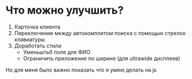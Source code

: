 # Что можно улучшить?

1. Карточка клиента
2. Переключение мкжду автокомплитом поиска с помощью стрелок клавиатуры
3. Доработать стили
    * Уменьштьб поле для ФИО
    * Ограничить приложение по ширине (для ultrawide дисплеев)

Но для меня было важно показать что я умею делать на js
